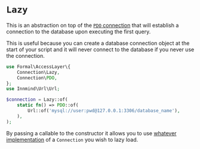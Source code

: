 # `Lazy`

This is an abstraction on top of the [`PDO` connection](pdo.md) that will establish a connection to the database upon executing the first query.

This is useful because you can create a database connection object at the start of your script and it will never connect to the database if you never use the connection.

```php
use Formal\AccessLayer\{
    Connection\Lazy,
    Connection\PDO,
};
use Innmind\Url\Url;

$connection = Lazy::of(
    static fn() => PDO::of(
        Url::of('mysql://user:pwd@127.0.0.1:3306/database_name'),
    ),
);
```

By passing a callable to the constructor it allows you to use [whatever implementation](own.md) of a `Connection` you wish to lazy load.
